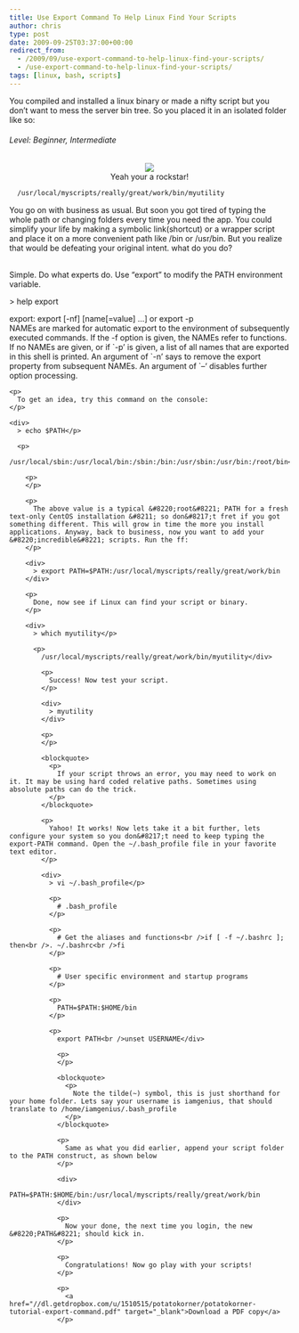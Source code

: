 ```yaml
---
title: Use Export Command To Help Linux Find Your Scripts
author: chris
type: post
date: 2009-09-25T03:37:00+00:00
redirect_from:
  - /2009/09/use-export-command-to-help-linux-find-your-scripts/
  - /use-export-command-to-help-linux-find-your-scripts/
tags: [linux, bash, scripts]
---
```


You compiled and installed a linux binary or made a nifty script but you don&#8217;t want to mess the server bin tree. So you placed it in an isolated folder like so:

<!--more-->

###### Level: Beginner, Intermediate

<div style="margin-left: 1em; margin-right: 1em; text-align: center;">
  <img src="//1.bp.blogspot.com/_BBS5bkzuLXM/Srw5tM3OeRI/AAAAAAAACjE/qLCjLDvRLHo/s200/punk+penguin.png" /><br />Yeah your a rockstar!
</div>

```bash
  /usr/local/myscripts/really/great/work/bin/myutility
```

You go on with business as usual. But soon you got tired of typing the whole path or changing folders every time you need the app. You could simplify your life by making a symbolic link(shortcut) or a wrapper script and place it on a more convenient path like /bin or /usr/bin. But you realize that would be defeating your original intent. what do you do? <!--more-->

<a name='more'></a>  
Simple. Do what experts do. Use &#8220;export&#8221; to modify the PATH environment variable.

<div>
  > help export </p> 
  
  <p>
    export: export [-nf] [name[=value] &#8230;] or export -p <br />NAMEs are marked for automatic export to the environment of subsequently executed commands. If the -f option is given, the NAMEs refer to functions. If no NAMEs are given, or if `-p&#8217; is given, a list of all names that are exported in this shell is printed. An argument of `-n&#8217; says to remove the export property from subsequent NAMEs. An argument of `&#8211;&#8216; disables further option processing.</div> 
    
    <p>
      To get an idea, try this command on the console:
    </p>
    
    <div>
      > echo $PATH</p> 
      
      <p>
        /usr/local/sbin:/usr/local/bin:/sbin:/bin:/usr/sbin:/usr/bin:/root/bin</div> 
        
        <p>
        </p>
        
        <p>
          The above value is a typical &#8220;root&#8221; PATH for a fresh text-only CentOS installation &#8211; so don&#8217;t fret if you got something different. This will grow in time the more you install applications. Anyway, back to business, now you want to add your &#8220;incredible&#8221; scripts. Run the ff:
        </p>
        
        <div>
          > export PATH=$PATH:/usr/local/myscripts/really/great/work/bin
        </div>
        
        <p>
          Done, now see if Linux can find your script or binary.
        </p>
        
        <div>
          > which myutility</p> 
          
          <p>
            /usr/local/myscripts/really/great/work/bin/myutility</div> 
            
            <p>
              Success! Now test your script.
            </p>
            
            <div>
              > myutility
            </div>
            
            <p>
            </p>
            
            <blockquote>
              <p>
                If your script throws an error, you may need to work on it. It may be using hard coded relative paths. Sometimes using absolute paths can do the trick.
              </p>
            </blockquote>
            
            <p>
              Yahoo! It works! Now lets take it a bit further, lets configure your system so you don&#8217;t need to keep typing the export-PATH command. Open the ~/.bash_profile file in your favorite text editor.
            </p>
            
            <div>
              > vi ~/.bash_profile</p> 
              
              <p>
                # .bash_profile
              </p>
              
              <p>
                # Get the aliases and functions<br />if [ -f ~/.bashrc ]; then<br />. ~/.bashrc<br />fi
              </p>
              
              <p>
                # User specific environment and startup programs
              </p>
              
              <p>
                PATH=$PATH:$HOME/bin
              </p>
              
              <p>
                export PATH<br />unset USERNAME</div> 
                
                <p>
                </p>
                
                <blockquote>
                  <p>
                    Note the tilde(~) symbol, this is just shorthand for your home folder. Lets say your username is iamgenius, that should translate to /home/iamgenius/.bash_profile
                  </p>
                </blockquote>
                
                <p>
                  Same as what you did earlier, append your script folder to the PATH construct, as shown below
                </p>
                
                <div>
                  PATH=$PATH:$HOME/bin:/usr/local/myscripts/really/great/work/bin
                </div>
                
                <p>
                  Now your done, the next time you login, the new &#8220;PATH&#8221; should kick in.
                </p>
                
                <p>
                  Congratulations! Now go play with your scripts!
                </p>
                
                <p>
                  <a href="//dl.getdropbox.com/u/1510515/potatokorner/potatokorner-tutorial-export-command.pdf" target="_blank">Download a PDF copy</a>
                </p>
